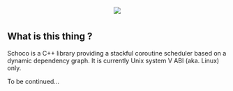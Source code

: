 <p align="center">
  <img src="https://github.com/matovitch/schoco/blob/master/img/schoco.png">
</p>

# 


## What is this thing ?

Schoco is a C++ library providing a stackful coroutine scheduler based on a dynamic dependency graph. It is currently Unix system V ABI (aka. Linux) only.

To be continued...
